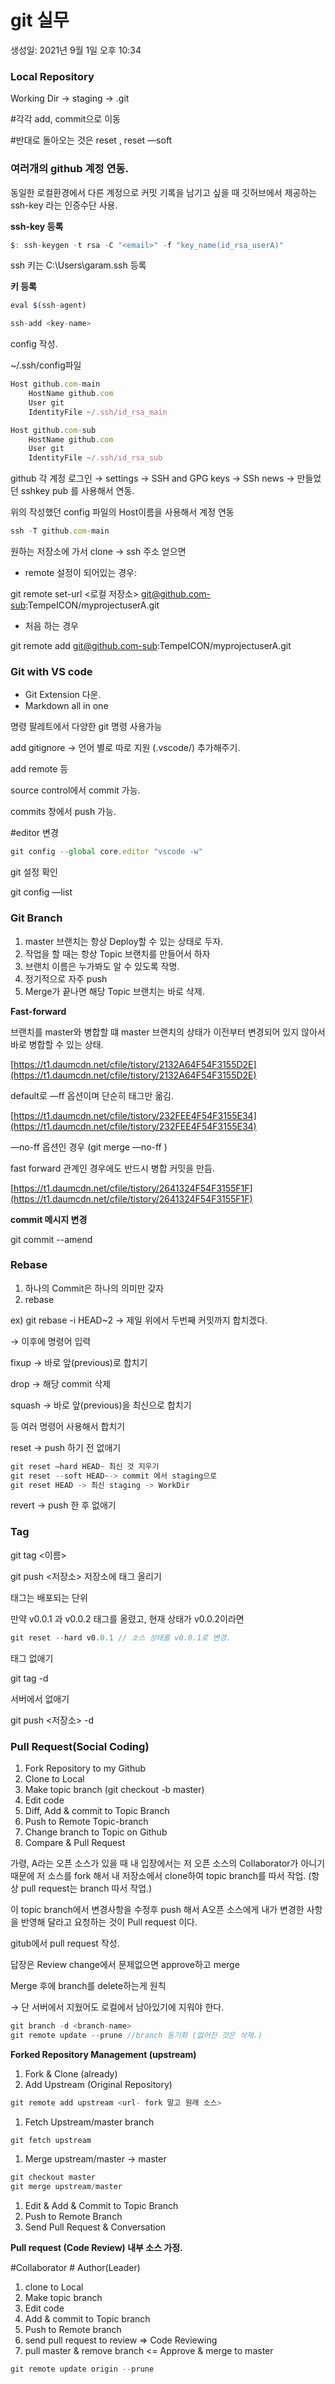 # git 실무

생성일: 2021년 9월 1일 오후 10:34

### Local Repository

Working Dir → staging → .git

#각각  add, commit으로 이동

#반대로 돌아오는 것은  reset <file-name>, reset —soft

### 여러개의 github 계정 연동.

동일한 로컬환경에서 다른 계정으로 커밋 기록을 남기고 싶을 때 깃허브에서 제공하는 ssh-key 라는 인증수단 사용.

**ssh-key 등록**

```jsx
$: ssh-keygen -t rsa -C "<email>" -f "key_name(id_rsa_userA)"
```

ssh 키는 C:\Users\garam\.ssh 등록

**키 등록**

```jsx
eval $(ssh-agent)

ssh-add <key-name>
```

config 작성.

~/.ssh/config파일

```jsx
Host github.com-main
    HostName github.com
    User git
    IdentityFile ~/.ssh/id_rsa_main

Host github.com-sub
    HostName github.com
    User git
    IdentityFile ~/.ssh/id_rsa_sub
```

github 각 계정 로그인 → settings → SSH and GPG keys → SSh news → 만들었던 sshkey pub 를 사용해서 연동.

위의 작성했던 config 파일의 Host이름을 사용해서 계정 연동

```jsx
ssh -T github.com-main
```

원하는 저장소에 가서 clone → ssh 주소 얻으면

- remote 설정이 되어있는 경우:

git remote set-url <로컬 저장소> git@github.com-sub:TempeICON/myprojectuserA.git

- 처음 하는 경우

git remote add <name> git@github.com-sub:TempeICON/myprojectuserA.git

### Git with VS code

- Git Extension 다운.
- Markdown all in one

명령 팔레트에서 다양한 git 명령 사용가능

add gitignore → 언어 별로 따로 지원 (.vscode/) 추가해주기.

add remote 등

source control에서 commit 가능.

commits 창에서 push 가능.

#editor 변경

```jsx
git config --global core.editor "vscode -w"
```

git 설정 확인

git config —list

 

### Git Branch

1. master 브랜치는 항상 Deploy할 수 있는 상태로 두자.
2. 작업을 할 때는 항상 Topic 브랜치를 만들어서 하자
3. 브랜치 이름은 누가봐도 알 수 있도록 작명.
4. 정기적으로 자주 push
5. Merge가 끝나면 해당 Topic 브랜치는 바로 삭제.

**Fast-forward**

브랜치를 master와 병합할 떄 master 브랜치의 상태가 이전부터 변경되어 있지 않아서 바로 병합할 수 있는 상태.

[https://t1.daumcdn.net/cfile/tistory/2132A64F54F3155D2E](https://t1.daumcdn.net/cfile/tistory/2132A64F54F3155D2E)

default로 —ff 옵션이며 단순히 태그만 옮김.

[https://t1.daumcdn.net/cfile/tistory/232FEE4F54F3155E34](https://t1.daumcdn.net/cfile/tistory/232FEE4F54F3155E34)

—no-ff 옵션인 경우 (git merge —no-ff<branch-name> )

fast forward 관계인 경우에도 반드시 병합 커밋을 만듬.

[https://t1.daumcdn.net/cfile/tistory/2641324F54F3155F1F](https://t1.daumcdn.net/cfile/tistory/2641324F54F3155F1F)

**commit 메시지 변경**

git commit --amend

### Rebase

1. 하나의 Commit은 하나의 의미만 갖자
2. rebase

ex) git rebase -i HEAD~2 → 제일 위에서 두번째 커밋까지 합치겠다.

→ 이후에 명령어 입력

fixup → 바로 앞(previous)로 합치기

drop → 해당 commit 삭제

squash → 바로 앞(previous)을 최신으로 합치기

등 여러 명령어 사용해서 합치기

reset → push 하기 전 없애기 

```jsx
git reset —hard HEAD~ 최신 것 지우기
git reset --soft HEAD~-> commit 에서 staging으로
git reset HEAD -> 최신 staging -> WorkDir
```

revert → push 한 후 없애기

### Tag

git tag <이름>

git push <저장소> <tag> 저장소에 태그 올리기

태그는 배포되는 단위

만약 v0.0.1 과 v0.0.2 태그를 올렸고, 현재 상태가 v0.0.2이라면

```jsx
git reset --hard v0.0.1 // 소스 상태를 v0.0.1로 변경.
```

태그 없애기

git tag -d <tag-name>

서버에서 없애기

git push <저장소>  -d <tag-name>

### Pull Request(Social Coding)

1. Fork Repository to my Github
2. Clone to Local
3. Make topic branch (git checkout -b <topic-branch> master)
4. Edit code
5. Diff, Add & commit to Topic Branch
6. Push to Remote Topic-branch
7. Change branch to Topic on Github
8. Compare & Pull Request

가령, A라는 오픈 소스가 있을 때 내 입장에서는 저 오픈 소스의 Collaborator가 아니기 때문에 저 소스를 fork 해서 내 저장소에서 clone하여 topic branch를 따서 작업. (항상 pull request는 branch 따서 작업.)

이 topic branch에서 변경사항을 수정후 push 해서 A오픈 소스에게 내가 변경한 사항을 반영해 달라고 요청하는 것이 Pull request 이다.

gitub에서 pull request 작성.

답장은 Review change에서 문제없으면 approve하고 merge 

Merge 후에 branch를 delete하는게 원칙

→ 단 서버에서 지웠어도 로컬에서 남아있기에 지워야 한다.

```jsx
git branch -d <branch-name>
git remote update --prune //branch 동기화 (없어진 것은 삭제.)
```

**Forked Repository Management (upstream)**

1. Fork & Clone (already)
2. Add Upstream (Original Repository)

```jsx
git remote add upstream <url- fork 말고 원래 소스>
```

1. Fetch Upstream/master branch

```jsx
git fetch upstream
```

1. Merge upstream/master → master

```jsx
git checkout master
git merge upstream/master
```

1. Edit & Add & Commit to Topic Branch
2. Push to Remote Branch
3. Send Pull Request & Conversation

**Pull request (Code Review) 내부 소스 가정.**

#Collaborator                                          # Author(Leader)

1. clone to Local
2. Make topic branch
3. Edit code
4. Add & commit to Topic branch
5. Push to Remote branch
6. send pull request to review ⇒ Code Reviewing
7. pull master & remove branch  <= Approve & merge to master

```jsx
git remote update origin --prune
```